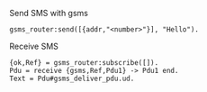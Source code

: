 
Send SMS with gsms

    gsms_router:send([{addr,"<number>"}], "Hello").

Receive SMS

    {ok,Ref} = gsms_router:subscribe([]).
    Pdu = receive {gsms,Ref,Pdu1} -> Pdu1 end.
    Text = Pdu#gsms_deliver_pdu.ud.


